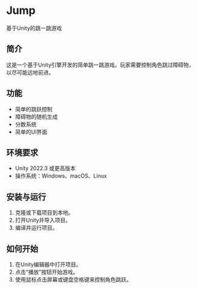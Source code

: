 # Jump
基于Unity的跳一跳游戏

## 简介
这是一个基于Unity引擎开发的简单跳一跳游戏。玩家需要控制角色跳过障碍物，以尽可能远地前进。

## 功能
- 简单的跳跃控制
- 障碍物的随机生成
- 分数系统
- 简单的UI界面

## 环境要求
- Unity 2022.3 或更高版本
- 操作系统：Windows、macOS、Linux

## 安装与运行
1. 克隆或下载项目到本地。
2. 打开Unity并导入项目。
3. 编译并运行项目。

## 如何开始
1. 在Unity编辑器中打开项目。
2. 点击“播放”按钮开始游戏。
3. 使用鼠标点击屏幕或键盘空格键来控制角色跳跃。
